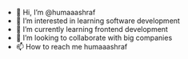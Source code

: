 - 👋 Hi, I’m @humaaashraf
- 👀 I’m interested in learning software development
- 🌱 I’m currently learning frontend development
- 💞️ I’m looking to collaborate with big companies
- 📫 How to reach me humaaashraf

<!---
humaaashraf/humaaashraf is a ✨ special ✨ repository because its `README.md` (this file) appears on your GitHub profile.
You can click the Preview link to take a look at your changes.
--->

